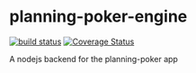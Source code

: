 # planning-poker-engine

[![build status](https://travis-ci.org/awapps/planning-poker-engine.svg?branch=master)](https://travis-ci.org/awapps/planning-poker-engine.svg?branch=master)
[![Coverage Status](https://coveralls.io/repos/github/awapps/planning-poker-engine/badge.svg?branch=master)](https://coveralls.io/github/awapps/planning-poker-engine?branch=master)

A nodejs backend for the planning-poker app

